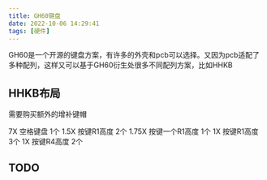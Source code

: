```yaml
---
title: GH60键盘
date: 2022-10-06 14:29:41
tags: [硬件]
---
```



GH60是一个开源的键盘方案，有许多的外壳和pcb可以选择。又因为pcb适配了多种配列，这样又可以基于GH60衍生处很多不同配列方案，比如HHKB

## HHKB布局
需要购买额外的增补键帽

7X 空格键盘 1个
1.5X 按键R1高度 2个
1.75X 按键一个R1高度 1个
1X 按键R1高度 3个
1X 按键R4高度 2个

## TODO
